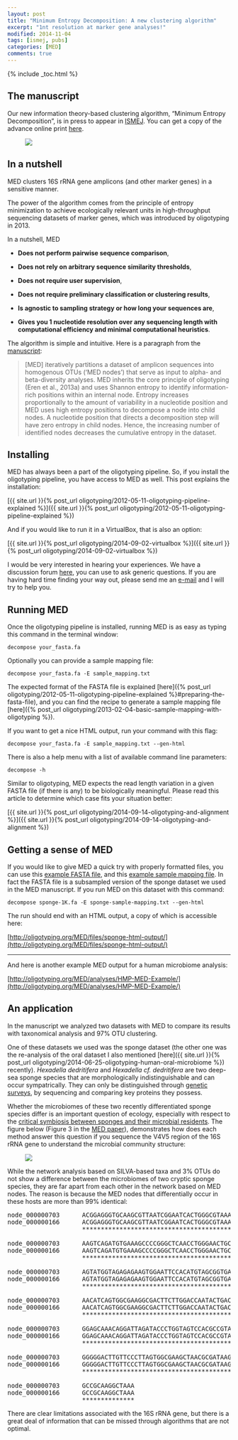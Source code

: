 ```yaml
---
layout: post
title: "Minimum Entropy Decomposition: A new clustering algorithm"
excerpt: "1nt resolution at marker gene analyses!"
modified: 2014-11-04
tags: [ismej, pubs]
categories: [MED]
comments: true
---
```


{% include _toc.html %}

## The manuscript

Our new information theory-based clustering algorithm, “Minimum Entropy Decomposition”, is in press to appear in [ISMEJ](http://www.nature.com/ismej/). You can get a copy of the advance online print [here](http://www.nature.com/ismej/journal/vaop/ncurrent/full/ismej2014195a.html).

<figure>
	<a href="{{ site.url }}/images/med/med-isme.png"><img src="{{ site.url }}/images/med/med-isme.png"></a>
</figure>

## In a nutshell

MED clusters 16S rRNA gene amplicons (and other marker genes) in a sensitive manner.

The power of the algorithm comes from the principle of entropy minimization to achieve ecologically relevant units in high-throughput sequencing datasets of marker genes, which was introduced by oligotyping in 2013.

In a nutshell, MED

- **Does not perform pairwise sequence comparison**,

* **Does not rely on arbitrary sequence similarity thresholds**,

- **Does not require user supervision**,

* **Does not require preliminary classification or clustering results**,

- **Is agnostic to sampling strategy or how long your sequences are**,

* **Gives you 1 nucleotide resolution over any sequencing length with computational efficiency and minimal computational heuristics**.

The algorithm is simple and intuitive. Here is a paragraph from the [manuscript](http://www.nature.com/ismej/journal/vaop/ncurrent/full/ismej2014195a.html):

>[MED] iteratively partitions a dataset of amplicon sequences into homogenous OTUs (‘MED nodes’) that serve as input to alpha- and beta-diversity analyses. MED inherits the core principle of oligotyping (Eren et al., 2013a) and uses Shannon entropy to identify information-rich positions within an internal node. Entropy increases proportionally to the amount of variability in a nucleotide position and MED uses high entropy positions to decompose a node into child nodes. A nucleotide position that directs a decomposition step will have zero entropy in child nodes. Hence, the increasing number of identified nodes decreases the cumulative entropy in the dataset.


## Installing

MED has always been a part of the oligotyping pipeline. So, if you install the oligotyping pipeline, you have access to MED as well. This post explains the installation:

[{{ site.url }}{% post_url oligotyping/2012-05-11-oligotyping-pipeline-explained %}]({{ site.url }}{% post_url oligotyping/2012-05-11-oligotyping-pipeline-explained %})

And if you would like to run it in a VirtualBox, that is also an option:

[{{ site.url }}{% post_url oligotyping/2014-09-02-virtualbox %}]({{ site.url }}{% post_url oligotyping/2014-09-02-virtualbox %})

I would be very interested in hearing your experiences. We have a discussion forum [here](https://groups.google.com/forum/#!forum/oligotyping), you can use to ask generic questions. If you are having hard time finding your way out, please send me an [e-mail](http://meren.org/) and I will try to help you.


## Running MED

Once the oligotyping pipeline is installed, running MED is as easy as typing this command in the terminal window:

    decompose your_fasta.fa

Optionally you can provide a sample mapping file:

    decompose your_fasta.fa -E sample_mapping.txt

The expected format of the FASTA file is explained [here]({% post_url oligotyping/2012-05-11-oligotyping-pipeline-explained %}#preparing-the-fasta-file), and you can find the recipe to generate a sample mapping file [here]({% post_url oligotyping/2013-02-04-basic-sample-mapping-with-oligotyping %}).

If you want to get a nice HTML output, run your command with this flag:

    decompose your_fasta.fa -E sample_mapping.txt --gen-html

There is also a help menu with a list of available command line parameters:

    decompose -h

Similar to oligotyping, MED expects the read length variation in a given FASTA file (if there is any) to be biologically meaningful. Please read this article to determine which case fits your situation better:

[{{ site.url }}{% post_url oligotyping/2014-09-14-oligotyping-and-alignment %}]({{ site.url }}{% post_url oligotyping/2014-09-14-oligotyping-and-alignment %})


## Getting a sense of MED

If you would like to give MED a quick try with properly formatted files, you can use this [example FASTA file](http://oligotyping.org/MED/files/sponge-1K.fa.gz), and this [example sample mapping file](http://oligotyping.org/MED/files/sponge-sample-mapping.txt). In fact the FASTA file is a subsampled version of the sponge dataset we used in the MED manuscript. If you run MED on this dataset with this command:

    decompose sponge-1K.fa -E sponge-sample-mapping.txt --gen-html

The run should end with an HTML output, a copy of which is accessible here:

[http://oligotyping.org/MED/files/sponge-html-output/](http://oligotyping.org/MED/files/sponge-html-output/)

---

And here is another example MED output for a human microbiome analysis:

[http://oligotyping.org/MED/analyses/HMP-MED-Example/](http://oligotyping.org/MED/analyses/HMP-MED-Example/)


## An application

In the manuscript we analyzed two datasets with MED to compare its results with taxonomical analysis and 97% OTU clustering.

One of these datasets we used was the sponge dataset (the other one was the re-analysis of the oral dataset I also mentioned [here]({{ site.url }}{% post_url oligotyping/2014-06-25-oligotyping-human-oral-microbiome %}) recently). *Hexadella dedritifera* and *Hexadella cf. dedritifera* are two deep-sea sponge species that are morphologically indistinguishable and can occur sympatrically. They can only be distinguished through [genetic surveys](http://www.sciencedirect.com/science/article/pii/S1055790310001478), by sequencing and comparing key proteins they possess.

Whether the microbiomes of these two recently differentiated sponge species differ is an important question of ecology, especially with respect to the [critical symbiosis between sponges and their microbial residents](http://www.nature.com/ismej/journal/v3/n1/full/ismej2008102a.html). The figure below (Figure 3 in the [MED paper](http://www.nature.com/ismej/journal/vaop/ncurrent/full/ismej2014195a.html)), demonstrates how does each method answer this question if you sequence the V4V5 region of the 16S rRNA gene to understand the microbial community structure:

<figure>
	<a href="{{ site.url }}/images/med/sponge-med.png"><img src="{{ site.url }}/images/med/sponge-med.png"></a>
</figure>

While the network analysis based on SILVA-based taxa and 3% OTUs do not show a difference between the microbiomes of two cryptic sponge species, they are far apart from each other in the network based on MED nodes. The reason is because the MED nodes that differentially occur in these hosts are more than 99% identical:

<pre>
node_000000703      ACGGAGGGTGCAAGCGTTAATCGGAATCACTGGGCGTAAAGCGCACGCAGGCGGTTTGTT
node_000000166      ACGGAGGGTGCAAGCGTTAATCGGAATCACTGGGCGTAAAGCGCACGCAGGCGGTTTGTT
                    ************************************************************

node_000000703      AAGTCAGATGTGAAAGCCCCGGGCTCAACCTGGGAACTGCGTTTGATACTGACGAACTAG
node_000000166      AAGTCAGATGTGAAAGCCCCGGGCTCAACCTGGGAACTGCATTTGATACTGGCGAACTAG
                    **************************************** ********** ********

node_000000703      AGTATGGTAGAGAGAAGTGGAATTCCACATGTAGCGGTGAAATGCGTAGAGATGTGGAGG
node_000000166      AGTATGGTAGAGAGAAGTGGAATTCCACATGTAGCGGTGAAATGCGTAGATATGTGGAGG
                    ************************************************** *********

node_000000703      AACATCAGTGGCGAAGGCGACTTCTTGGACCAATACTGACGCTCAGGTGCGAAAGCGTGG
node_000000166      AACATCAGTGGCGAAGGCGACTTCTTGGACCAATACTGACGCTCAGGTGCGAAAGCGTGG
                    ************************************************************

node_000000703      GGAGCAAACAGGATTAGATACCCTGGTAGTCCACGCCGTAAACGATGTCTACCAGCCGTT
node_000000166      GGAGCAAACAGGATTAGATACCCTGGTAGTCCACGCCGTAAACGATGTCTACCAGCCGTT
                    ************************************************************

node_000000703      GGGGGACTTGTTCCCTTAGTGGCGAAGCTAACGCGATAAGTAGACCGCCTGGGGAGTACG
node_000000166      GGGGGACTTGTTCCCTTAGTGGCGAAGCTAACGCGATAAGTAGACCGCCTGGGGAGTACG
                    ************************************************************

node_000000703      GCCGCAAGGCTAAA
node_000000166      GCCGCAAGGCTAAA
                    **************
</pre>

There are clear limitations associated with the 16S rRNA gene, but there is a great deal of information that can be missed through algorithms that are not optimal.
